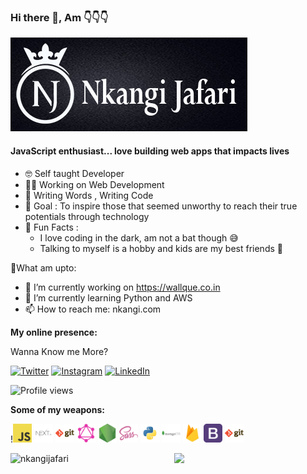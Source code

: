 
### Hi there 👋, Am 👇👇👇
![3 years experience as a freelancer](https://github.com/NKANGIJAFARI/nkangijafari/blob/master/github%20jafari%20logo.jpg)
#### JavaScript enthusiast... love building web apps that impacts lives
 
- 🤓 Self taught Developer 
- 👩‍💻 Working on Web Development 
- 📝 Writing Words , Writing Code
- 🎯 Goal : To inspire those that seemed unworthy to 
            reach their true potentials through technology
- 💌 Fun Facts : 
    - I love coding in the dark, am not a bat though 😅
    - Talking to myself is a hobby and kids are my best friends 🐼
    
📝What am upto:
- 🔭 I’m currently working on https://wallque.co.in
- 🌱 I’m currently learning Python and AWS
- 📫 How to reach me: nkangi.com 


**My online presence:** 
<!-- Online presence -->
 <p align="left">Wanna Know me More?</p>

<p align="left">
 
<a href="https://twitter.com/nkangijafari">
<img src="https://img.shields.io/badge/-Twitter-%231DA1F2" alt="Twitter" /></a> 

<a href="https://www.instagram.com/nkangijafari">
<img src="https://img.shields.io/badge/-Instagram-%23eb13a5" alt="Instagram" /></a>  

<a href="https://www.linkedin.com/in/nkangijafari/">
<img src="https://img.shields.io/badge/-LinkedIn-%233781da" alt="LinkedIn"/></a>
    
 
 ![Profile views](https://gpvc.arturio.dev/NKANGIJAFARI)  

</p>

**Some of my weapons:**  
<p>
!<img height="30" src="https://raw.githubusercontent.com/github/explore/80688e429a7d4ef2fca1e82350fe8e3517d3494d/topics/javascript/javascript.png">
<img height="30"  src="https://raw.githubusercontent.com/github/explore/80688e429a7d4ef2fca1e82350fe8e3517d3494d/topics/nextjs/nextjs.png">
<img height="30" src="https://raw.githubusercontent.com/github/explore/80688e429a7d4ef2fca1e82350fe8e3517d3494d/topics/git/git.png">
<img height="30" src="https://raw.githubusercontent.com/github/explore/5c058a388828bb5fde0bcafd4bc867b5bb3f26f3/topics/graphql/graphql.png">
<img height="30" src="https://raw.githubusercontent.com/github/explore/80688e429a7d4ef2fca1e82350fe8e3517d3494d/topics/nodejs/nodejs.png">
<img height="30" src="https://raw.githubusercontent.com/github/explore/80688e429a7d4ef2fca1e82350fe8e3517d3494d/topics/sass/sass.png">
<img height="30" src="https://raw.githubusercontent.com/github/explore/80688e429a7d4ef2fca1e82350fe8e3517d3494d/topics/python/python.png">
<img height="30" src="https://raw.githubusercontent.com/github/explore/80688e429a7d4ef2fca1e82350fe8e3517d3494d/topics/mongodb/mongodb.png">
<img height="30" src="https://raw.githubusercontent.com/github/explore/80688e429a7d4ef2fca1e82350fe8e3517d3494d/topics/firebase/firebase.png">
<img height="30"  src="https://raw.githubusercontent.com/github/explore/80688e429a7d4ef2fca1e82350fe8e3517d3494d/topics/bootstrap/bootstrap.png">
<img height="30" src="https://raw.githubusercontent.com/github/explore/80688e429a7d4ef2fca1e82350fe8e3517d3494d/topics/git/git.png">
</p>

<img src="https://github-readme-stats.vercel.app/api?username=NKANGIJAFARI&show_icons=true&theme=gotham&count_private=true" alt="nkangijafari"  width="48%" align="left"/><img  src="https://github-readme-streak-stats.herokuapp.com/?user=NKANGIJAFARI&theme=gotham" width="48%" align="right"  >
 
 
<!-- ![GitHub Activity Graph](https://activity-graph.herokuapp.com/graph?username=NKANGIJAFARI)   -->
 

